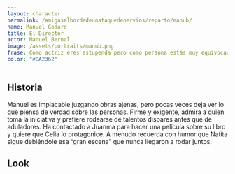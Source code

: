 ```yaml
---
layout: character
permalink: /amigasalbordedeunataquedenervios/reparto/manub/
name: Manuel Godard 
title: El Director
actor: Manuel Bernal 
image: /assets/portraits/manub.png
frase: Como actriz eres estupenda pero como persona estás muy equivocada
color: "#BA2362"
---
```


## Historia

Manuel es implacable juzgando obras ajenas, pero pocas veces deja ver lo que piensa de verdad sobre las personas. Firme y exigente, admira a quien toma la iniciativa y prefiere rodearse de talentos dispares antes que de aduladores. Ha contactado a Juanma para hacer una película sobre su libro y quiere que Celia lo protagonice. A menudo recuerda con humor que Natita sigue debiéndole esa “gran escena” que nunca llegaron a rodar juntos.


## Look

